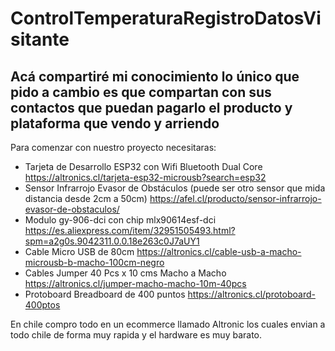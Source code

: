 # ControlTemperaturaRegistroDatosVisitante

## Acá compartiré mi conocimiento lo único que pido a cambio es que compartan con sus contactos que puedan pagarlo el producto y plataforma que vendo y arriendo

Para comenzar con nuestro proyecto necesitaras:

- Tarjeta de Desarrollo ESP32 con Wifi Bluetooth Dual Core https://altronics.cl/tarjeta-esp32-microusb?search=esp32
- Sensor Infrarrojo Evasor de Obstáculos (puede ser otro sensor que mida distancia desde 2cm a 50cm) https://afel.cl/producto/sensor-infrarrojo-evasor-de-obstaculos/
- Modulo gy-906-dci con chip mlx90614esf-dci https://es.aliexpress.com/item/32951505493.html?spm=a2g0s.9042311.0.0.18e263c0J7aUY1
- Cable Micro USB de 80cm https://altronics.cl/cable-usb-a-macho-microusb-b-macho-100cm-negro
- Cables Jumper 40 Pcs x 10 cms Macho a Macho https://altronics.cl/jumper-macho-macho-10m-40pcs
- Protoboard Breadboard de 400 puntos https://altronics.cl/protoboard-400ptos

En chile compro todo en un ecommerce llamado Altronic los cuales envian a todo chile de forma muy rapida y el hardware es muy barato.
